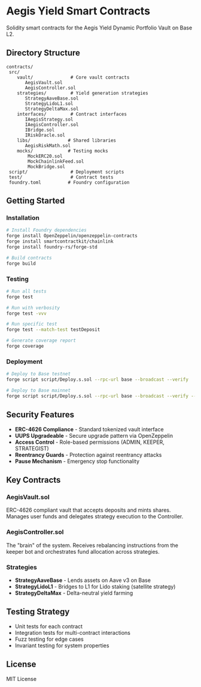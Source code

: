 # Aegis Yield Smart Contracts

Solidity smart contracts for the Aegis Yield Dynamic Portfolio Vault on Base L2.

##  Directory Structure

```
contracts/
 src/
    vault/              # Core vault contracts
       AegisVault.sol
       AegisController.sol
    strategies/         # Yield generation strategies
       StrategyAaveBase.sol
       StrategyLidoL1.sol
       StrategyDeltaMax.sol
    interfaces/         # Contract interfaces
       IAegisStrategy.sol
       IAegisController.sol
       IBridge.sol
       IRiskOracle.sol
    libs/              # Shared libraries
       AegisRiskMath.sol
    mocks/             # Testing mocks
        MockERC20.sol
        MockChainlinkFeed.sol
        MockBridge.sol
 script/                # Deployment scripts
 test/                  # Contract tests
 foundry.toml          # Foundry configuration
```

##  Getting Started

### Installation

```bash
# Install Foundry dependencies
forge install OpenZeppelin/openzeppelin-contracts
forge install smartcontractkit/chainlink
forge install foundry-rs/forge-std

# Build contracts
forge build
```

### Testing

```bash
# Run all tests
forge test

# Run with verbosity
forge test -vvv

# Run specific test
forge test --match-test testDeposit

# Generate coverage report
forge coverage
```

### Deployment

```bash
# Deploy to Base testnet
forge script script/Deploy.s.sol --rpc-url base --broadcast --verify

# Deploy to Base mainnet
forge script script/Deploy.s.sol --rpc-url base --broadcast --verify --slow
```

##  Security Features

- **ERC-4626 Compliance** - Standard tokenized vault interface
- **UUPS Upgradeable** - Secure upgrade pattern via OpenZeppelin
- **Access Control** - Role-based permissions (ADMIN, KEEPER, STRATEGIST)
- **Reentrancy Guards** - Protection against reentrancy attacks
- **Pause Mechanism** - Emergency stop functionality

##  Key Contracts

### AegisVault.sol
ERC-4626 compliant vault that accepts deposits and mints shares. Manages user funds and delegates strategy execution to the Controller.

### AegisController.sol
The "brain" of the system. Receives rebalancing instructions from the keeper bot and orchestrates fund allocation across strategies.

### Strategies
- **StrategyAaveBase** - Lends assets on Aave v3 on Base
- **StrategyLidoL1** - Bridges to L1 for Lido staking (satellite strategy)
- **StrategyDeltaMax** - Delta-neutral yield farming

##  Testing Strategy

- Unit tests for each contract
- Integration tests for multi-contract interactions
- Fuzz testing for edge cases
- Invariant testing for system properties

##  License

MIT License
